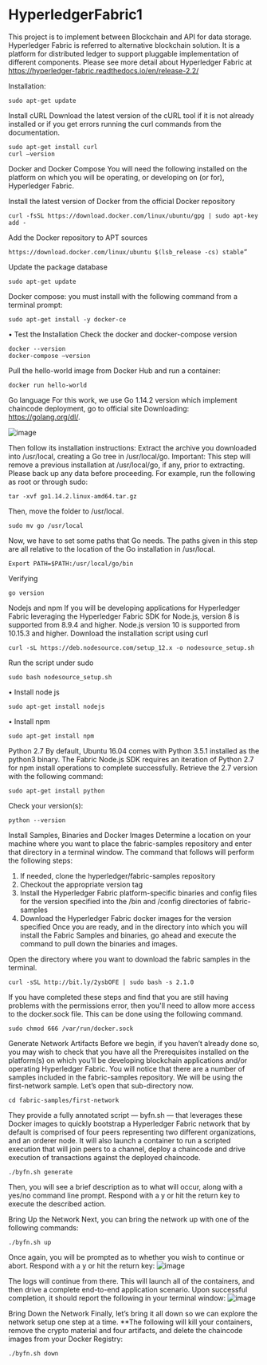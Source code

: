 # HyperledgerFabric1
This project is to implement between Blockchain and API for data storage. Hyperledger Fabric is referred to alternative blockchain solution. It is a platform for distributed ledger to support pluggable implementation of different components. Please see more detail about Hyperledger Fabric at https://hyperledger-fabric.readthedocs.io/en/release-2.2/



Installation:

```
sudo apt-get update
```

Install cURL
Download the latest version of the cURL tool if it is not already installed or if you get errors running the curl commands from the documentation.
 ```
 sudo apt-get install curl
curl –version
```

Docker and Docker Compose
You will need the following installed on the platform on which you will be operating, or developing on (or for), Hyperledger Fabric.

Install the latest version of Docker from the official Docker repository
```
curl -fsSL https://download.docker.com/linux/ubuntu/gpg | sudo apt-key add -
```

Add the Docker repository to APT sources
```sudo add-apt-repository “deb [arch=amd64] 
https://download.docker.com/linux/ubuntu $(lsb_release -cs) stable”
```

Update the package database
```
sudo apt-get update
```

Docker compose:
you must install with the following command from a terminal prompt:
```
sudo apt-get install -y docker-ce
```

•	Test the Installation
Check the docker and docker-compose version
```
docker --version
docker-compose –version
```

Pull the hello-world image from Docker Hub and run a container:
```
docker run hello-world
```

Go language
For this work, we use Go 1.14.2 version which implement chaincode deployment, go to official site Downloading: https://golang.org/dl/. 

![image](https://user-images.githubusercontent.com/74609915/122907415-7798f480-d396-11eb-93b2-ec3075d1a8c1.png)

Then follow its installation instructions:
Extract the archive you downloaded into /usr/local, creating a Go tree in /usr/local/go.
Important: This step will remove a previous installation at /usr/local/go, if any, prior to extracting. Please back up any data before proceeding.
For example, run the following as root or through sudo:

```
tar -xvf go1.14.2.linux-amd64.tar.gz
```

Then, move the folder to /usr/local.
```
sudo mv go /usr/local
```

Now, we have to set some paths that Go needs. The paths given in this step are all relative to the location of the Go installation in /usr/local.
```
Export PATH=$PATH:/usr/local/go/bin
```

Verifying
```
go version
```

Nodejs and npm
If you will be developing applications for Hyperledger Fabric leveraging the Hyperledger Fabric SDK for Node.js, version 8 is supported from 8.9.4 and higher. Node.js version 10 is supported from 10.15.3 and higher.
Download the installation script using curl

```
curl -sL https://deb.nodesource.com/setup_12.x -o nodesource_setup.sh
```

Run the script under sudo
```
sudo bash nodesource_setup.sh
```

•	Install node js
```
sudo apt-get install nodejs
```

•	Install npm
```
sudo apt-get install npm
```

Python 2.7
By default, Ubuntu 16.04 comes with Python 3.5.1 installed as the python3 binary. The Fabric Node.js SDK requires an iteration of Python 2.7 for npm install operations to complete successfully. Retrieve the 2.7 version with the following command:

```
sudo apt-get install python
```

Check your version(s):
```
python --version
```

Install Samples, Binaries and Docker Images
Determine a location on your machine where you want to place the fabric-samples repository and enter that directory in a terminal window. The command that follows will perform the following steps:
1.	If needed, clone the hyperledger/fabric-samples repository
2.	Checkout the appropriate version tag
3.	Install the Hyperledger Fabric platform-specific binaries and config files for the version specified into the /bin and /config directories of fabric-samples
4.	Download the Hyperledger Fabric docker images for the version specified
Once you are ready, and in the directory into which you will install the Fabric Samples and binaries, go ahead and execute the command to pull down the binaries and images.

Open the directory where you want to download the fabric samples in the terminal.
```
curl -sSL http://bit.ly/2ysbOFE | sudo bash -s 2.1.0
```

If you have completed these steps and find that you are still having problems with the permissions error, then you'll need to allow more access to the docker.sock file. This can be done using the following command.

```
sudo chmod 666 /var/run/docker.sock
```

Generate Network Artifacts
Before we begin, if you haven’t already done so, you may wish to check that you have all the Prerequisites installed on the platform(s) on which you’ll be developing blockchain applications and/or operating Hyperledger Fabric.
You will notice that there are a number of samples included in the fabric-samples repository. We will be using the first-network sample. Let’s open that sub-directory now.

```
cd fabric-samples/first-network
```

They provide a fully annotated script — byfn.sh — that leverages these Docker images to quickly bootstrap a Hyperledger Fabric network that by default is comprised of four peers representing two different organizations, and an orderer node. It will also launch a container to run a scripted execution that will join peers to a channel, deploy a chaincode and drive execution of transactions against the deployed chaincode.

```
./byfn.sh generate
```

Then, you will see a brief description as to what will occur, along with a yes/no command line prompt. Respond with a y or hit the return key to execute the described action.

Bring Up the Network
Next, you can bring the network up with one of the following commands:
```
./byfn.sh up
```

Once again, you will be prompted as to whether you wish to continue or abort. Respond with a y or hit the return key:
![image](https://user-images.githubusercontent.com/74609915/122908035-0ad22a00-d397-11eb-9da4-637d55843dca.png)

The logs will continue from there. This will launch all of the containers, and then drive a complete end-to-end application scenario. Upon successful completion, it should report the following in your terminal window:
![image](https://user-images.githubusercontent.com/74609915/122908061-1291ce80-d397-11eb-8c78-9b963f086993.png)

Bring Down the Network
Finally, let’s bring it all down so we can explore the network setup one step at a time. 
**The following will kill your containers, remove the crypto material and four artifacts, and delete the chaincode images from your Docker Registry:
```
./byfn.sh down
```



